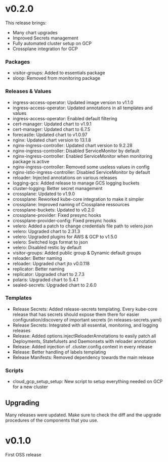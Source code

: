 
# v0.2.0

This release brings:
- Many chart upgrades
- Improved Secrets management
- Fully automated cluster setup on GCP
- Crossplane integration for GCP
### Packages
- visitor-groups: Added to essentials package
- sloop: Removed from monitoring package

### Releases & Values
- ingress-access-operator: Updated image version to v1.1.0
- ingress-access-operator: Updated annotations in all templates and values
- ingress-access-operator: Enabled default filtering
- cert-manager: Updated chart to v1.9.1
- cert-manager: Updated chart to 6.7.5
- forecastle: Updated chart to v1.0.97
- nginx: Updated chart version to 13.1.8
- nginx-ingress-controller: Updated chart version to 9.2.28
- nginx-ingress-controller: Disabled ServiceMonitor by default
- nginx-ingress-controller: Enabled ServiceMonitor when monitoring package is active
- nginx-ingress-controller: Removed some useless values in config
- nginx-istio-ingress-controller: Disabled ServiceMonitor by default
- reloader: Injected annotations on various releases
- logging-gcs: Added release to manage GCS logging buckets
- cluster-logging: Better secret management
- crossplane: Updated to v1.9.0
- crossplane: Reworked kube-core integration to make it simpler
- crossplane: Improved naming of Crossplane ressources
- crossplane-buckets: Updated to v0.2.0
- crossplane-provider: Fixed presync hooks
- crossplane-provider-config: Fixed presync hooks
- velero: Added a patch to change credentials file path to velero.json
- velero: Upgraded chart to 2.31.3
- velero: Upgraded plugins for AWS & GCP to v1.5.0
- velero: Switched logs format to json
- velero: Disabled restic by default
- visitor-groups: Added public group & Dynamic default groups
- reloader: Better naming
- reloader: Upgraded chart jto v0.0.118
- replicator: Better naming
- replicator: Upgraded chart to 2.7.3
- polaris: Upgraded chart to 5.4.1
- sealed-secrets: Upgraded chart to 2.6.0

### Templates
- Release Secrets: Added release-secrets templating. Every kube-core release that has secrets should expose them there for easier configuration/discovery of important secrets (in releases-secrets.yaml)
- Release Secrets: Integrated with all essential, monitoring, and logging releases
- Release: Added options.injectReloaderAnnotations to easily patch all Deployments, Statefulsets and Daemonsets with reloader annotation
- Release: Added injection of .cluster.config.context in every release
- Release: Better handling of labels templating
- Release Manifests: Removed dependency towards the main release

### Scripts
- cloud_gcp_setup_setup: New script to setup everything needed on GCP for a new cluster

## Upgrading
Many releases were updated. Make sure to check the diff and the upgrade procedures of the components that you use.

# v0.1.0
First OSS release
